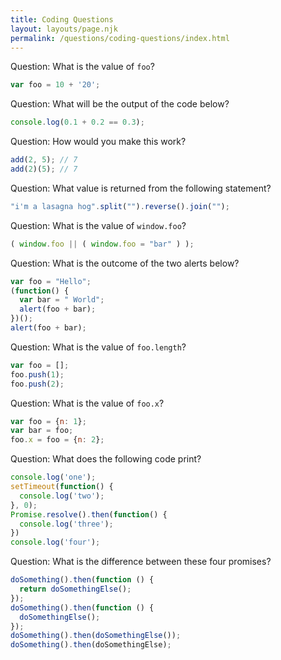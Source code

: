 ```yaml
---
title: Coding Questions
layout: layouts/page.njk
permalink: /questions/coding-questions/index.html
---
```


Question: What is the value of `foo`?
```javascript
var foo = 10 + '20';
```

Question: What will be the output of the code below?
```javascript
console.log(0.1 + 0.2 == 0.3);
```

Question: How would you make this work?
```javascript
add(2, 5); // 7
add(2)(5); // 7
```

Question: What value is returned from the following statement?
```javascript
"i'm a lasagna hog".split("").reverse().join("");
```

Question: What is the value of `window.foo`?
```javascript
( window.foo || ( window.foo = "bar" ) );
```

Question: What is the outcome of the two alerts below?
```javascript
var foo = "Hello";
(function() {
  var bar = " World";
  alert(foo + bar);
})();
alert(foo + bar);
```

Question: What is the value of `foo.length`?
```javascript
var foo = [];
foo.push(1);
foo.push(2);
```

Question: What is the value of `foo.x`?
```javascript
var foo = {n: 1};
var bar = foo;
foo.x = foo = {n: 2};
```

Question: What does the following code print?
```javascript
console.log('one');
setTimeout(function() {
  console.log('two');
}, 0);
Promise.resolve().then(function() {
  console.log('three');
})
console.log('four');
```

Question: What is the difference between these four promises?
```javascript
doSomething().then(function () {
  return doSomethingElse();
});
doSomething().then(function () {
  doSomethingElse();
});
doSomething().then(doSomethingElse());
doSomething().then(doSomethingElse);
```